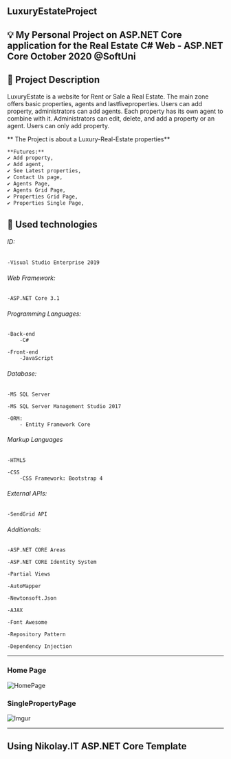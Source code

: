 ## LuxuryEstateProject

## 💡 My Personal Project on ASP.NET Core application for the Real Estate C# Web - ASP.NET Core October 2020 @SoftUni

## 📝 Project Description
LuxuryEstate is a website for Rent or Sale a Real Estate.
The main zone offers basic properties, agents and lastfiveproperties. Users can add property, administrators can add agents. Each property has its own agent to combine with it.
Administrators can edit, delete, and add a property or an agent.
Users can only add property.


** The Project is about a Luxury-Real-Estate properties**

```bash
**Futures:**
✔️ Add property,
✔️ Add agent,
✔️ See Latest properties,
✔️ Contact Us page,
✔️ Agents Page,
✔️ Agents Grid Page,
✔️ Properties Grid Page,
✔️ Properties Single Page,
```

## 🔨 Used technologies

###### ID:

    -Visual Studio Enterprise 2019

###### Web Framework: 

    -ASP.NET Core 3.1

###### Programming Languages:

    -Back-end
        -C#

    -Front-end
        -JavaScript

###### Database:

    -MS SQL Server

    -MS SQL Server Management Studio 2017

    -ORM:
        - Entity Framework Core

###### Markup Languages

    -HTML5

    -CSS
        -CSS Framework: Bootstrap 4

###### External APIs:

    -SendGrid API

###### Additionals:
    
    -ASP.NET CORE Areas

    -ASP.NET CORE Identity System

    -Partial Views

    -AutoMapper

    -Newtonsoft.Json

    -AJAX

    -Font Awesome

    -Repository Pattern

    -Dependency Injection

----------------------------------------------------------------------------------------

### Home Page
![HomePage](https://drive.google.com/file/d/1QmGcpJK8pkzK9hwWfJX2jicYU8nkE7Ao/view?usp=sharing)

### SinglePropertyPage
![Imgur](https://imgur.com/u1OHKH7)

----------------------------------------------------------------------------------------
## Using Nikolay.IT ASP.NET Core Template
